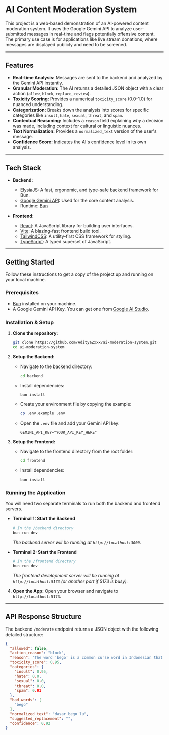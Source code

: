 # AI Content Moderation System

This project is a web-based demonstration of an AI-powered content moderation system. It uses the Google Gemini API to analyze user-submitted messages in real-time and flags potentially offensive content. The primary use case is for applications like live stream donations, where messages are displayed publicly and need to be screened.

---

## Features

- **Real-time Analysis:** Messages are sent to the backend and analyzed by the Gemini API instantly.
- **Granular Moderation:** The AI returns a detailed JSON object with a clear action (`allow`, `block`, `replace`, `review`).
- **Toxicity Scoring:** Provides a numerical `toxicity_score` (0.0-1.0) for nuanced understanding.
- **Categorization:** Breaks down the analysis into scores for specific categories like `insult`, `hate`, `sexual`, `threat`, and `spam`.
- **Contextual Reasoning:** Includes a `reason` field explaining *why* a decision was made, including context for cultural or linguistic nuances.
- **Text Normalization:** Provides a `normalized_text` version of the user's message.
- **Confidence Score:** Indicates the AI's confidence level in its own analysis.

---

## Tech Stack

- **Backend:**

  - [ElysiaJS](https://elysiajs.com/): A fast, ergonomic, and type-safe backend framework for Bun.
  - [Google Gemini API](https://ai.google.dev/): Used for the core content analysis.
  - Runtime: [Bun](https://bun.sh/)

- **Frontend:**
  - [React](https://react.dev/): A JavaScript library for building user interfaces.
  - [Vite](https://vitejs.dev/): A blazing-fast frontend build tool.
  - [TailwindCSS](https://tailwindcss.com/): A utility-first CSS framework for styling.
  - [TypeScript](https://www.typescriptlang.org/): A typed superset of JavaScript.

---

## Getting Started

Follow these instructions to get a copy of the project up and running on your local machine.

### Prerequisites

- [Bun](https://bun.sh/docs/installation) installed on your machine.
- A Google Gemini API Key. You can get one from [Google AI Studio](https://aistudio.google.com/app/apikey).

### Installation & Setup

1.  **Clone the repository:**

    ```bash
    git clone https://github.com/AdityaZxxx/ai-moderation-system.git
    cd ai-moderation-system
    ```

2.  **Setup the Backend:**

    - Navigate to the backend directory:
      ```bash
      cd backend
      ```
    - Install dependencies:
      ```bash
      bun install
      ```
    - Create your environment file by copying the example:
      ```bash
      cp .env.example .env
      ```
    - Open the `.env` file and add your Gemini API key:
      ```env
      GEMINI_API_KEY="YOUR_API_KEY_HERE"
      ```

3.  **Setup the Frontend:**
    - Navigate to the frontend directory from the root folder:
      ```bash
      cd frontend
      ```
    - Install dependencies:
      ```bash
      bun install
      ```

### Running the Application

You will need two separate terminals to run both the backend and frontend servers.

- **Terminal 1: Start the Backend**

  ```bash
  # In the /backend directory
  bun run dev
  ```

  _The backend server will be running at `http://localhost:3000`._

- **Terminal 2: Start the Frontend**
  ```bash
  # In the /frontend directory
  bun run dev
  ```
  _The frontend development server will be running at `http://localhost:5173` (or another port if 5173 is busy)._

4.  **Open the App:**
    Open your browser and navigate to `http://localhost:5173`.

---

## API Response Structure

The backend `/moderate` endpoint returns a JSON object with the following detailed structure:

```json
{
  "allowed": false,
  "action_reason": "block",
  "reason": "The word 'bego' is a common curse word in Indonesian that means 'stupid'.",
  "toxicity_score": 0.95,
  "categories": {
    "insult": 0.95,
    "hate": 0.0,
    "sexual": 0.0,
    "threat": 0.0,
    "spam": 0.01
  },
  "bad_words": [
    "bego"
  ],
  "normalized_text": "dasar bego lu",
  "suggested_replacement": "",
  "confidence": 0.92
}
```
